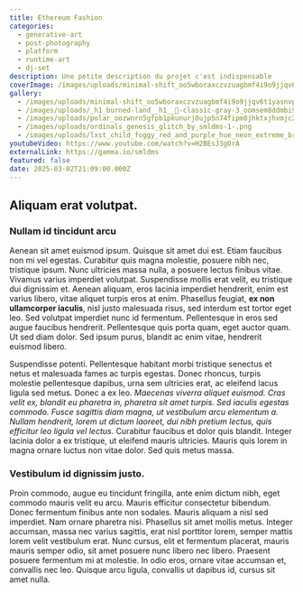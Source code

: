 ```yaml
---
title: Ethereum Fashion
categories:
  - generative-art
  - post-photography
  - platform
  - runtime-art
  - dj-set
description: Une petite description du projet c'est indispensable
coverImage: /images/uploads/minimal-shift_oo5wboraxczvzuagbmf4i9o9jjqv6t1yasnvpjzpqyh3jcbcxjg.png
gallery:
  - /images/uploads/minimal-shift_oo5wboraxczvzuagbmf4i9o9jjqv6t1yasnvpjzpqyh3jcbcxjg.png
  - /images/uploads/_h1_burned-land__h1__🎨-classic-gray-3_oomsem8ddmbi9ksyd1ksrqzhxdwrrfwfrix59egvagxzdyka2rp.png
  - /images/uploads/polar_oozwnrn5gfpb1pkunurj8ujp5n74fipm8jhktxjhvmjc2g8sxfg.png
  - /images/uploads/ordinals_genesis_glitch_by_smldms-1-.png
  - /images/uploads/lxst_child_foggy_red_and_purple_hue_neon_extreme_brutalism_clou_0df11c47-adbd-405c-9bca-f17380d46565.png
youtubeVideo: https://www.youtube.com/watch?v=H2BEsJ3gOrA
externalLink: https://gamma.io/smldms
featured: false
date: 2025-03-02T21:09:00.000Z
---
```

## Aliquam erat volutpat.

### Nullam id tincidunt arcu

 Aenean sit amet euismod ipsum. Quisque sit amet dui est. Etiam faucibus non mi vel egestas. Curabitur quis magna molestie, posuere nibh nec, tristique ipsum. Nunc ultricies massa nulla, a posuere lectus finibus vitae. Vivamus varius imperdiet volutpat. Suspendisse mollis erat velit, eu tristique dui dignissim et. Aenean aliquam, eros lacinia imperdiet hendrerit, enim est varius libero, vitae aliquet turpis eros at enim. Phasellus feugiat, **ex non ullamcorper iaculis**, nisl justo malesuada risus, sed interdum est tortor eget leo. Sed volutpat imperdiet nunc id fermentum. Pellentesque in eros sed augue faucibus hendrerit. Pellentesque quis porta quam, eget auctor quam. Ut sed diam dolor. Sed ipsum purus, blandit ac enim vitae, hendrerit euismod libero.

Suspendisse potenti. Pellentesque habitant morbi tristique senectus et netus et malesuada fames ac turpis egestas. Donec rhoncus, turpis molestie pellentesque dapibus, urna sem ultricies erat, ac eleifend lacus ligula sed metus. Donec a ex leo. *Maecenas viverra aliquet euismod. Cras velit ex, blandit eu pharetra in, pharetra sit amet turpis. Sed iaculis egestas commodo. Fusce sagittis diam magna, ut vestibulum arcu elementum a. Nullam hendrerit, lorem ut dictum laoreet, dui nibh pretium lectus, quis efficitur leo ligula vel lectus.* Curabitur faucibus et dolor quis blandit. Integer lacinia dolor a ex tristique, ut eleifend mauris ultricies. Mauris quis lorem in magna ornare luctus non vitae dolor. Sed quis metus massa.

### Vestibulum id dignissim justo.

Proin commodo, augue eu tincidunt fringilla, ante enim dictum nibh, eget commodo mauris velit eu arcu. Mauris efficitur consectetur bibendum. Donec fermentum finibus ante non sodales. Mauris aliquam a nisl sed imperdiet. Nam ornare pharetra nisi. Phasellus sit amet mollis metus. Integer accumsan, massa nec varius sagittis, erat nisl porttitor lorem, semper mattis lorem velit vestibulum erat. Nunc cursus, elit et fermentum placerat, mauris mauris semper odio, sit amet posuere nunc libero nec libero. Praesent posuere fermentum mi at molestie. In odio eros, ornare vitae accumsan et, convallis nec leo. Quisque arcu ligula, convallis ut dapibus id, cursus sit amet nulla.
